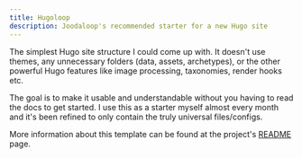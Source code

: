 ```yaml
---
title: Hugoloop
description: Joodaloop's recommended starter for a new Hugo site
---
```


The simplest Hugo site structure I could come up with. It doesn't use themes, any unnecessary folders (data, assets, archetypes), or the other powerful Hugo features like image processing, taxonomies, render hooks etc.

The goal is to make it usable and understandable without you having to read the docs to get started. I use this as a starter myself almost every month and it's been refined to only contain the truly universal files/configs.

More information about this template can be found at the project's [README](https://github.com/joodaloop/hugoloop) page.
